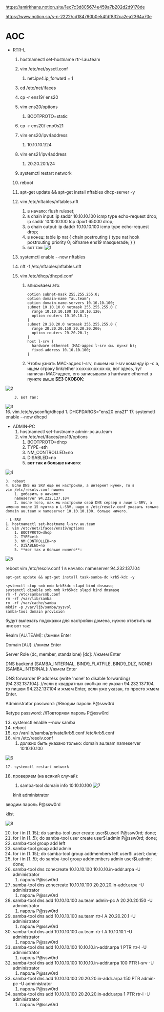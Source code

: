 https://amirkhans.notion.site/1ec7c3d805674e459a7b202d2d9178de

https://www.notion.so/s-n-2222/cd184760b0e54fdf832ca2ea2364a70e



# AOC
- RTR-L
    1. hostnamectl set-hostname rtr-l.au.team
    2. vim /etc/net/sysctl.conf 
        1. net.ipv4.ip_forward = 1
    3. cd /etc/net/ifaces
    4. cp -r ens19/ ens20
    5. vim ens20/options
        1. BOOTPROTO=static
    6. cp -r ens20/ enp0s21
    7. vim ens20/ipv4address
        1. 10.10.10.1/24
    8. vim ens21/ipv4address
        1. 20.20.20.1/24
    9. systemctl restart network
    10. reboot
    11. apt-get update && apt-get install nftables dhcp-server  -y
    12. vim /etc/nftables/nftables.nft
        1. в начало:
        flush ruleset;
        2. в chain input:
        ip saddr 10.10.10.100 icmp type echo-request drop;
        ip saddr 10.10.10.100 tcp dport 65000 drop;
        3. в chain output:
        ip daddr 10.10.10.100 icmp type echo-request drop;
        4. в конец:
        table ip nat {
          chain postrouting {
             type nat hook postrouting priority 0;
             oifname ens19 masquerade;
          }
        }
        5. вот так:
  ![1](https://github.com/ErmKaterina/AOC/assets/109353253/9d99c015-5567-4577-83ce-19c08c4cadf6)
          
          
    13. systemctl enable --now nftables
    14. nft -f /etc/nftables/nftables.nft
    15. vim /etc/dhcp/dhcpd.conf
        1. вписываем это:
            
            ```
            option subnet-mask 255.255.255.0;
            option domain-name "au.team";
            option domain-name-servers 10.10.10.100;
            subnet 10.10.10.0 netmask 255.255.255.0 {
              range 10.10.10.100 10.10.10.120;
              option routers 10.10.10.1;
            }
            subnet 20.20.20.0 netmask 255.255.255.0 {
              range 20.20.20.150 20.20.20.200;
              option routers 20.20.20.1;
            }
            host l-srv {
              hardware ethernet (MAC-адрес l-srv см. пункт b);
              fixed-address 10.10.10.100;
            }
            ```
            
        2. Чтобы узнать MAC-адрес l-srv, пишем на l-srv команду ip -c a, ищем строку link/ether xx:xx:xx:xx:xx:xx, вот здесь, тут написан MAC-адрес, его записываем в hardware ethernet в пункте выше **БЕЗ СКОБОК**:
            
![2](https://github.com/ErmKaterina/AOC/assets/109353253/5c801399-1968-4bc9-882e-4613fa988754)
  
        3. вот так:
            
![3](https://github.com/ErmKaterina/AOC/assets/109353253/262360b8-43b9-45d3-9bdf-8ef03e36a222)            
    16. vim /etc/sysconfig/dhcpd
        1. DHCPDARGS="ens20 ens21"
    17. systemctl enable --now dhcpd


- ADMIN-PC
    1. hostnamectl set-hostname admin-pc.au.team
    2. vim /etc/net/ifaces/ens19/options
        1. BOOTPROTO=dhcp
        2. TYPE=eth
        3. NM_CONTROLLED=no
        4. DISABLED=no
        5. **вот так и больше ничего**:
            
![4](https://github.com/ErmKaterina/AOC/assets/109353253/d478ef31-fc7d-4cde-9046-785e475a25da)
     
    3. reboot
    4. Если DNS на SRV еще не настроили, а интернет нужен, то в 
    vim /etc/resolv.conf пишем:
        1. добавить в начало:
        nameserver 94.232.137.104
        2. после того, как мы настроили свой DNS сервер в лице L-SRV, а именно после 15 пунтка в L-SRV, надо в /etc/resolv.conf указать только domain au.team и nameserver 10.10.10.100, больше ничего.

    - L-SRV
    1. hostnamectl set-hostname l-srv.au.team
    2. vim /etc/net/ifaces/ens19/options
        1. BOOTPROTO=dhcp
        2. TYPE=eth
        3. NM_CONTROLLED=no
        4. DISABLED=no
        5. **вот так и больше ничего**:

![5](https://github.com/ErmKaterina/AOC/assets/109353253/83376222-a554-41f2-adeb-817c9dcd19af)

reboot
vim /etc/resolv.conf
1 в начало:
    nameserver 94.232.137.104

    apt-get update && apt-get install task-samba-dc krb5-kdc -y

    systemctl stop smb nmb krb5kdc slapd bind dnsmasq
    systemctl disable smb nmb krb5kdc slapd bind dnsmasq
    rm -f /etc/samba/smb.conf
    rm -rf /var/lib/samba
    rm -rf /var/cache/samba
    mkdir -p /var/lib/samba/sysvol
    samba-tool domain provision

будут вылезать подсказки для настройки домена, нужно ответить на них вот так:

Realm [AU.TEAM]: //жмем Enter

Domain [AU]: //жмем Enter

Server Role (dc, member, standalone) [dc]: //жмем Enter

DNS backend (SAMBA_INTERNAL, BIND9_FLATFILE, BIND9_DLZ, NONE) [SAMBA_INTERNAL]: //жмем Enter

DNS forwarder IP address (write 'none' to disable forwarding) [94.232.137.104]: //если в квадратных скобках не указан 94.232.137.104, то пишем 94.232.137.104 и жмем Enter, если уже указан, то просто жмем Enter.

Administrator password: //Вводим пароль P@ssw0rd

Retype password: //Повторяем пароль P@ssw0rd

13. systemctl enable --now samba
14. reboot
15. cp /var/lib/samba/private/krb5.conf /etc/krb5.conf
16. vim /etc/resolv.conf
    1. должно быть указано только:
    domain au.team
    nameserver 10.10.10.100
    
![6](https://github.com/ErmKaterina/AOC/assets/109353253/a0d0cbff-720c-4310-b2b8-e53de23ba330)
    
    17. systemctl restart network
18. проверяем (на всякий случай):
    1. samba-tool domain info 10.10.10.100
![7](https://github.com/ErmKaterina/AOC/assets/109353253/c9665596-3176-489c-8310-577a529d9677)
    
    kinit administrator
    
вводим пароль P@ssw0rd

klist

![8](https://github.com/ErmKaterina/AOC/assets/109353253/b9908d85-b2a6-4c8b-9ba2-a39e04c75de6)

20. for i in {1..15}; do samba-tool user create user$i.userl P@ssw0rd; done;
21. for i in {1..5}; do samba-tool user create user$i.admin P@ssw0rd; done;
22. samba-tool group add left
23. samba-tool group add admin
24. for i in {1..15}; do samba-tool group addmembers left user$i.userl; done;
25. for i in {1..5}; do samba-tool group addmembers admin user$i.admin; done;
26. samba-tool dns zonecreate 10.10.10.100 10.10.10.in-addr.arpa -U administrator
    1. пароль P@ssw0rd
27. samba-tool dns zonecreate 10.10.10.100 20.20.20.in-addr.arpa -U administrator
    1. пароль P@ssw0rd
28. samba-tool dns add 10.10.10.100 au.team admin-pc A 20.20.20.150 -U administrator
    1. пароль P@ssw0rd
29. samba-tool dns add 10.10.10.100 au.team rtr-l A 20.20.20.1 -U administrator
    1. пароль P@ssw0rd
30. samba-tool dns add 10.10.10.100 au.team rtr-l A 10.10.10.1 -U administrator
    1. пароль P@ssw0rd
31. samba-tool dns add 10.10.10.100 10.10.10.in-addr.arpa 1 PTR rtr-l -U administrator
    1. пароль P@ssw0rd
32. samba-tool dns add 10.10.10.100 10.10.10.in-addr.arpa 100 PTR l-srv -U administrator
    1. пароль P@ssw0rd
33. samba-tool dns add 10.10.10.100 20.20.20.in-addr.arpa 150 PTR admin-pc -U administrator
    1. пароль P@ssw0rd
34. samba-tool dns add 10.10.10.100 20.20.20.in-addr.arpa 1 PTR rtr-l -U administrator
    1. пароль P@ssw0rd
